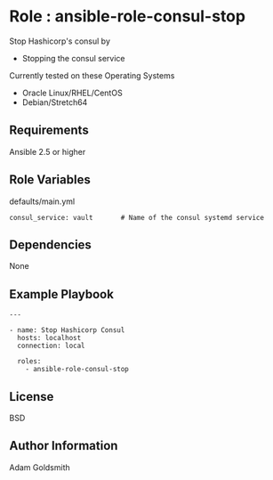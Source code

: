 Role : ansible-role-consul-stop
===============================

Stop Hashicorp's consul by
* Stopping the consul service

Currently tested on these Operating Systems
* Oracle Linux/RHEL/CentOS
* Debian/Stretch64

Requirements
------------

Ansible 2.5 or higher

Role Variables
--------------

defaults/main.yml
```
consul_service: vault		# Name of the consul systemd service
```

Dependencies
------------

None

Example Playbook
----------------

```
---

- name: Stop Hashicorp Consul
  hosts: localhost
  connection: local

  roles:
    - ansible-role-consul-stop
```

License
-------

BSD

Author Information
------------------

Adam Goldsmith

